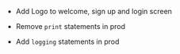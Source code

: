 - Add Logo to welcome, sign up and login screen


- Remove `print` statements in prod
- Add `logging` statements in prod